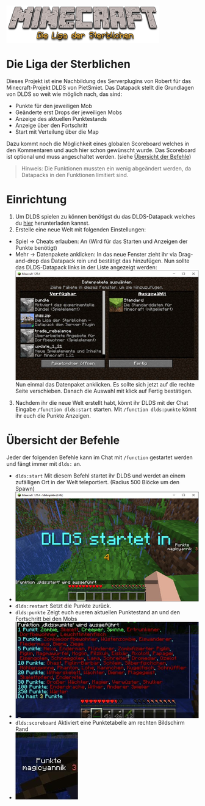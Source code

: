 <div style="display:flex;" align="center">
  <img alt="Logo" src="./doku/img/logo_dlds.png" width="400px" />
</div>

# Die Liga der Sterblichen
Dieses Projekt ist eine Nachbildung des Serverplugins von Robert für das Minecraft-Projekt DLDS von PietSmiet.
Das Datapack stellt die Grundlagen von DLDS so weit wie möglich nach, das sind:
- Punkte für den jeweiligen Mob
- Geänderte erst Drops der jeweiligen Mobs
- Anzeige des aktuellen Punktestands
- Anzeige über den Fortschritt
- Start mit Verteilung über die Map

Dazu kommt noch die Möglichkeit eines globalen Scoreboard welches in den Kommentaren und auch hier schon gewünscht wurde. Das Scoreboard ist optional und muss angeschaltet werden. (siehe [Übersicht der Befehle](#Übersicht-der-Befehle))

> Hinweis: Die Funktionen mussten ein wenig abgeändert werden, da Datapacks in den Funktionen limitiert sind.

# Einrichtung
1. Um DLDS spielen zu können benötigst du das DLDS-Datapack welches du [hier](https://github.com/otti-ai/dlds/releases/latest) herunterladen kannst.
2. Erstelle eine neue Welt mit folgenden Einstellungen:
- Spiel -> Cheats erlauben: An (Wird für das Starten und Anzeigen der Punkte benötigt)
- Mehr -> Datenpakete anklicken: In das neue Fenster zieht ihr via Drag-and-drop das Datapack rein und bestätigt das hinzufügen. Nun sollte das DLDS-Datapack links in der Liste angezeigt werden: ![datapack install](/doku/img/datapack1.JPG)
Nun einmal das Datenpaket anklicken. Es sollte sich jetzt auf die rechte Seite verschieben. Danach die Auswahl mit klick auf Fertig bestätigen.
3. Nachdem ihr die neue Welt erstellt habt, könnt ihr DLDS mit der Chat Eingabe `/function dlds:start` starten. Mit `/function dlds:punkte` könnt ihr euch die Punkte Anzeigen.

# Übersicht der Befehle
Jeder der folgenden Befehle kann im Chat mit `/function` gestartet werden und fängt immer mit `dlds:` an.
- `dlds:start` Mit diesem Befehl startet ihr DLDS und werdet an einem zufälligen Ort in der Welt teleportiert. (Radius 500 Blöcke um den Spawn)
- ![game start](/doku/img/start.jpg)
- `dlds:restart` Setzt die Punkte zurück.
- `dlds:punkte` Zeigt euch eueren aktuellen Punktestand an und den Fortschritt bei den Mobs
- ![points](/doku/img/punkte.jpg)
- `dlds:scoreboard` Aktiviert eine Punktetabelle am rechten Bildschirm Rand
- ![scoreboard](/doku/img/scoreboard.jpg)


